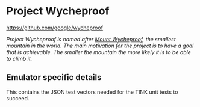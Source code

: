 # Project Wycheproof
https://github.com/google/wycheproof

*Project Wycheproof is named after
[Mount Wycheproof](https://en.wikipedia.org/wiki/Mount_Wycheproof), the smallest
mountain in the world. The main motivation for the project is to have a goal
that is achievable. The smaller the mountain the more likely it is to be able to
climb it.*


## Emulator specific details

This contains the JSON test vectors needed for the TINK unit tests to succeed.
